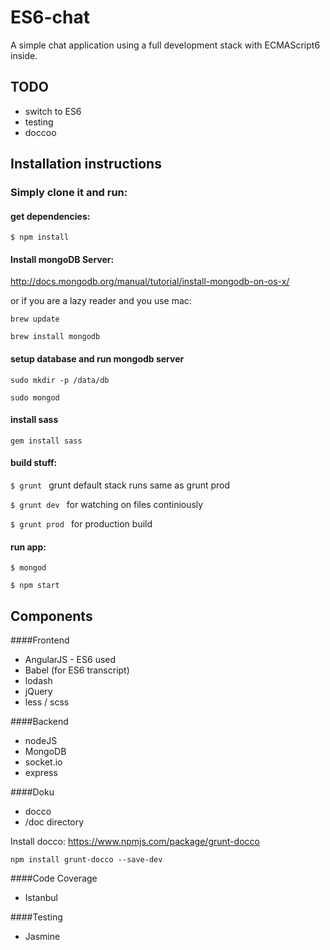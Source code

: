 # ES6-chat
A simple chat application using a full development stack with ECMAScript6 inside.

## TODO
* switch to ES6
* testing
* doccoo

## Installation instructions

### Simply clone it and run:

#### get dependencies:
```$ npm install```


#### Install mongoDB Server:
http://docs.mongodb.org/manual/tutorial/install-mongodb-on-os-x/

or if you are a lazy reader and you use mac:

```brew update```

```brew install mongodb```

#### setup database and run mongodb server
```sudo mkdir -p /data/db```

```sudo mongod```

#### install sass
```gem install sass```

#### build stuff:
```$ grunt ``` grunt default stack runs same as grunt prod

```$ grunt dev ``` for watching on files continiously

```$ grunt prod ``` for production build

#### run app:
```$ mongod ```

```$ npm start ```



## Components
####Frontend
* AngularJS - ES6 used
* Babel (for ES6 transcript)
* lodash
* jQuery
* less / scss

####Backend
* nodeJS
* MongoDB
* socket.io
* express

####Doku
* docco
* /doc directory

Install docco:
https://www.npmjs.com/package/grunt-docco

``` npm install grunt-docco --save-dev ```


####Code Coverage
* Istanbul

####Testing
* Jasmine
